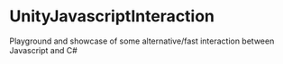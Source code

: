 # UnityJavascriptInteraction
Playground and showcase of some alternative/fast interaction between Javascript and C#
